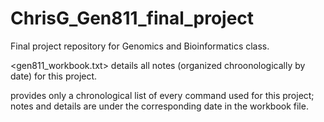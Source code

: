 # ChrisG_Gen811_final_project
Final project repository for Genomics and Bioinformatics class.

<gen811_workbook.txt> details all notes (organized chroonologically by date) for this project.

<scripts> provides only a chronological list of every command used for this project; notes and details are under the corresponding date in the workbook file.
